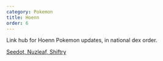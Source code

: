 ```yaml
---
category: Pokemon
title: Hoenn
order: 6
---
```

Link hub for Hoenn Pokemon updates, in national dex order.

[Seedot, Nuzleaf, Shiftry](/joyfuljohto/pokemon/seedot)